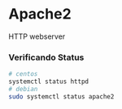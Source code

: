 # Apache2
HTTP webserver

### Verificando Status
```sh
# centos
systemctl status httpd
# debian
sudo systemctl status apache2
```